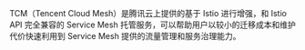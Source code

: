 TCM（Tencent Cloud Mesh）是腾讯云上提供的基于 Istio 进行增强，和 Istio API 完全兼容的 Service Mesh 托管服务，可以帮助用户以较小的迁移成本和维护代价快速利用到 Service Mesh 提供的流量管理和服务治理能力。